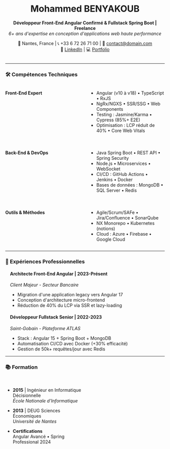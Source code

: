 <div style="text-align: center; margin-bottom: 30px;">

# Mohammed BENYAKOUB  
**Développeur Front-End Angular Confirmé & Fullstack Spring Boot | Freelance**  
*6+ ans d'expertise en conception d'applications web haute performance*  

📍 Nantes, France | 📞 +33 6 72 26 71 00 | 📧 contact@domain.com  
🔗 [LinkedIn](https://linkedin.com/in/mohammed-benyakoub) | 💻 [Portfolio](https://mbenyakoub.dev)

</div>

---

### <div style="margin: 20px 0;">🛠️ Compétences Techniques</div>

<div style="display: grid; grid-template-columns: repeat(2, 1fr); gap: 25px;">

**Front-End Expert**  
- Angular (v10 à v18) • TypeScript • RxJS  
- NgRx/NGXS • SSR/SSG • Web Components  
- Testing : Jasmine/Karma • Cypress (85%+ E2E)  
- Optimisation : LCP réduit de 40% • Core Web Vitals  

**Back-End & DevOps**  
- Java Spring Boot • REST API • Spring Security  
- Node.js • Microservices • WebSocket  
- CI/CD : GitHub Actions • Jenkins • Docker  
- Bases de données : MongoDB • SQL Server • Redis  

**Outils & Méthodes**  
- Agile/Scrum/SAFe • Jira/Confluence • SonarQube  
- NX Monorepo • Kubernetes (notions)  
- Cloud : Azure • Firebase • Google Cloud  

</div>

---

### <div style="margin: 20px 0;">💼 Expériences Professionnelles</div>

<div style="margin-left: 15px;">

#### **Architecte Front-End Angular** | 2023-Présent  
*Client Majeur - Secteur Bancaire*  
- Migration d'une application legacy vers Angular 17  
- Conception d'architecture micro-frontend  
- Réduction de 40% du LCP via SSR et lazy-loading  

#### **Développeur Fullstack Senior** | 2022-2023  
*Saint-Gobain - Plateforme ATLAS*  
- Stack : Angular 15 + Spring Boot + MongoDB  
- Automatisation CI/CD avec Docker (+30% efficacité)  
- Gestion de 50k+ requêtes/jour avec Redis  

</div>

---

### <div style="margin: 20px 0;">📚 Formation</div>

<div style="display: grid; grid-template-columns: repeat(2, 1fr); gap: 20px;">

- **2015** | Ingénieur en Informatique Décisionnelle  
  *École Nationale d'Informatique*  

- **2013** | DEUG Sciences Économiques  
  *Université de Nantes*  

- **Certifications**  
  Angular Avancé • Spring Professional 2024  

</div>